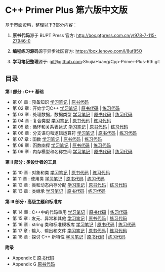 # C++ Primer Plus 第六版中文版

基于市面资料，整理以下3部分内容：

1. **原书代码**源于 BUPT Press 官方: http://box.ptpress.com.cn/y/978-7-115-27946-0

2. **编程练习源码**源于异步社区官方: https://box.lenovo.com/l/8uf85O

3. **学习笔记整理**源于: git@github.com:ShujiaHuang/Cpp-Primer-Plus-6th.git

## 目录

**第 I 部分 : C++ 基础**

- 第 01 章 : 预备知识 [学习笔记](Chapter%2001/README.md) | [原书代码](Chapter%2001)
- 第 02 章 : 开始学习C++ [学习笔记](Chapter%2002/README.md) | [原书代码](Chapter%2002) | [练习代码](Chapter%2002/Practice/README.md)
- 第 03 章 : 处理数据，数据类型 [学习笔记](Chapter%2003/README.md) | [原书代码](Chapter%2003) | [练习代码](Chapter%2003/Practice/README.md)
- 第 04 章 : 复合类型 [学习笔记](Chapter%2004/README.md) | [原书代码](Chapter%2004) | [练习代码](Chapter%2004/Practice/README.md)
- 第 05 章 : 循环和关系表达式 [学习笔记](Chapter%2005/README.md) | [原书代码](Chapter%2005) | [练习代码](Chapter%2005/Practice/README.md)
- 第 06 章 : 分支语句和逻辑运算符 [学习笔记](Chapter%2006/README.md) | [原书代码](Chapter%2006) | [练习代码](Chapter%2006/Practice/README.md)
- 第 07 章 : 函数 [学习笔记](Chapter%2007/README.md) | [原书代码](Chapter%2007) | [练习代码](Chapter%2007/Practice/README.md)
- 第 08 章 : 函数幽探 [学习笔记](Chapter%2008/README.md) | [原书代码](Chapter%2008) | [练习代码](Chapter%2008/Practice/README.md)
- 第 09 章 : 内存模型和名称空间 [学习笔记](Chapter%2009/README.md) | [原书代码](Chapter%2009) | [练习代码](Chapter%2009/Practice/README.md)

**第 II 部分 : 类设计者的工具**

- 第 10 章 : 对象和类 [学习笔记](Chapter%2010/README.md) | [原书代码](Chapter%2010) | [练习代码](Chapter%2010/Practice/README.md)
- 第 11 章 : 使用类 [学习笔记](Chapter%2011/README.md) | [原书代码](Chapter%2011) | [练习代码](Chapter%2011/Practice/README.md)
- 第 12 章 : 类和动态内存分配 [学习笔记](Chapter%2012/README.md) | [原书代码](Chapter%2012) | [练习代码](Chapter%2012/Practice/README.md)
- 第 13 章 : 类继承 [学习笔记](Chapter%2013/README.md) | [原书代码](Chapter%2013) | [练习代码](Chapter%2013/Practice/README.md)

**第 III 部分 : 高级主题和标准库**

- 第 14 章 : C++中的代码重用 [学习笔记](Chapter%2014/README.md) | [原书代码](Chapter%2014) | [练习代码](Chapter%2014/Practice/README.md)
- 第 15 章 : 友元、异常和其他 [学习笔记](Chapter%2015/README.md) | [原书代码](Chapter%2015) | [练习代码](Chapter%2015/Practice/README.md)
- 第 16 章 : string 类和标准模板库 [学习笔记](Chapter%2016/README.md) | [原书代码](Chapter%2016) | [练习代码](Chapter%2016/Practice/README.md)
- 第 17 章 : 输入、输出和文件 [学习笔记](Chapter%2017/README.md) | [原书代码](Chapter%2017) | [练习代码](Chapter%2017/Practice/README.md)
- 第 18 章 : 探讨 C++ 新特性 [学习笔记](Chapter%2018/README.md) | [原书代码](Chapter%2018) | [练习代码](Chapter%2018/Practice/README.md)

**附录**

- Appendix E [原书代码](Appendix%20E)
- Appendix G [原书代码](Appendix%20G)
